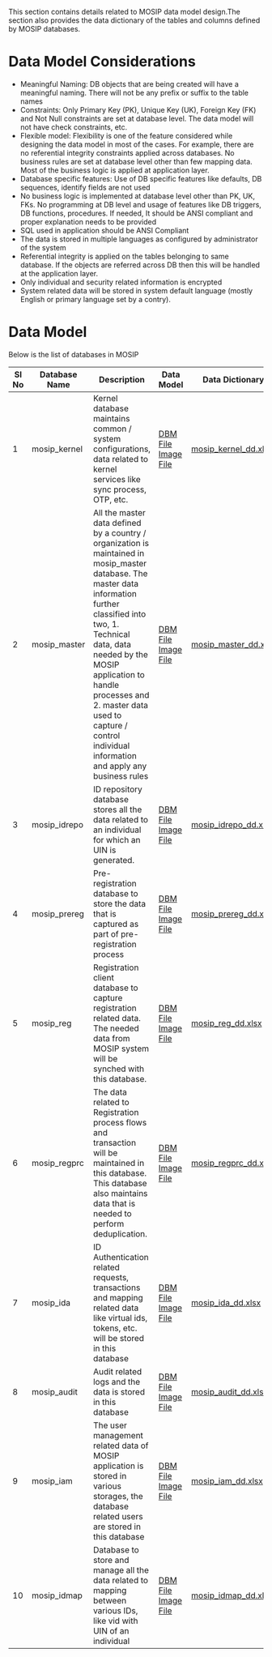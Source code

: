 This section contains details related to MOSIP data model design.The section also provides the data dictionary of the tables and columns defined by MOSIP databases.

# Data Model Considerations

* Meaningful Naming: DB objects that are being created will have a meaningful naming. There will not be any prefix or suffix to the table names
* Constraints: Only Primary Key (PK), Unique Key (UK), Foreign Key (FK) and Not Null constraints are set at database level. The data model will not have check constraints, etc.
* Flexible model: Flexibility is one of the feature considered while designing the data model in most of the cases. For example, there are no referential integrity constraints applied across databases. No business rules are set at database level other than few mapping data. Most of the business logic is applied at application layer.  
* Database specific features: Use of DB specific features like defaults, DB sequences, identify fields are not used
* No business logic is implemented at database level other than PK, UK, FKs. No programming at DB level and usage of features like DB triggers, DB functions, procedures. If needed, It should be ANSI compliant and proper explanation needs to be provided
* SQL used in application should be ANSI Compliant 
* The data is stored in multiple languages as configured by administrator of the system
* Referential integrity is applied on the tables belonging to same database. If the objects are referred across DB then this will be handled at the application layer.
* Only individual and security related information is encrypted
* System related data will be stored in system default language (mostly English or primary language set by a contry).

# Data Model

Below is the list of databases in MOSIP

|Sl No|Database Name|Description|Data Model|Data Dictionary|
|---------|---------|------------|----------|-----------|
|1|mosip_kernel|Kernel database maintains common / system configurations, data related to kernel services like sync process, OTP, etc.|<div>[DBM File](https://github.com/mosip/mosip-platform/wiki/_sources/data_model/mosip_kernel.dbm)</div> <div>[Image File ](https://github.com/mosip/mosip-platform/wiki/_images/data_model/mosip_kernel.png)</div>|<div>[mosip_kernel_dd.xlsx ](https://github.com/mosip/mosip-platform/_docs/data_model/mosip_kernel_dd.xlsx)</div>|
|2|mosip_master|All the master data defined by a country / organization is maintained in mosip_master database. The master data information further classified into two, 1. Technical data, data needed by the MOSIP application to handle processes and 2. master data used to capture / control individual information and apply any business rules|<div>[DBM File](https://github.com/mosip/mosip-platform/wiki/_sources/data_model/mosip_master.dbm)</div> <div>[Image File ](https://github.com/mosip/mosip-platform/wiki/_images/data_model/mosip_master.png)</div>|<div>[mosip_master_dd.xlsx ](https://github.com/mosip/mosip-platform/_docs/data_model/mosip_master_dd.xlsx)</div>|
|3|mosip_idrepo|ID repository database stores all the data related to an individual for which an UIN is generated.|<div>[DBM File](https://github.com/mosip/mosip-platform/wiki/_sources/data_model/mosip_idrepo.dbm)</div> <div>[Image File ](https://github.com/mosip/mosip-platform/wiki/_images/data_model/mosip_idrepo.png)</div>|<div>[mosip_idrepo_dd.xlsx](https://github.com/mosip/mosip-platform/_docs/data_model/mosip_idrepo_dd.xlsx)</div>|
|4|mosip_prereg|Pre-registration database to store the data that is captured as part of pre-registration process|<div>[DBM File](https://github.com/mosip/mosip-platform/wiki/_sources/data_model/mosip_prereg.dbm)</div> <div>[Image File ](https://github.com/mosip/mosip-platform/wiki/_images/data_model/mosip_prereg.png)</div>|<div>[mosip_prereg_dd.xlsx](https://github.com/mosip/mosip-platform/_docs/data_model/mosip_prereg_dd.xlsx)</div>|
|5|mosip_reg|Registration client database to capture registration related data. The needed data from MOSIP system will be synched with this database.|<div>[DBM File](https://github.com/mosip/mosip-platform/wiki/_sources/data_model/mosip_reg.dbm)</div> <div>[Image File ](https://github.com/mosip/mosip-platform/wiki/_images/data_model/mosip_reg.png)</div>|<div>[mosip_reg_dd.xlsx](https://github.com/mosip/mosip-platform/_docs/data_model/mosip_reg_dd.xlsx)</div>|
|6|mosip_regprc|The data related to Registration process flows and transaction will be maintained in this database. This database also maintains data that is needed to perform deduplication.|<div>[DBM File](https://github.com/mosip/mosip-platform/wiki/_sources/data_model/mosip_regprc.dbm)</div> <div>[Image File ](https://github.com/mosip/mosip-platform/wiki/_images/data_model/mosip_regprc.png)</div>|<div>[mosip_regprc_dd.xlsx](https://github.com/mosip/mosip-platform/_docs/data_model/mosip_regprc_dd.xlsx)</div>|
|7|mosip_ida|ID Authentication related requests, transactions and mapping related data like virtual ids, tokens, etc. will be stored in this database|<div>[DBM File](https://github.com/mosip/mosip-platform/wiki/_sources/data_model/mosip_ida.dbm)</div> <div>[Image File ](https://github.com/mosip/mosip-platform/wiki/_images/data_model/mosip_ida.png)</div>|<div>[mosip_ida_dd.xlsx](https://github.com/mosip/mosip-platform/_docs/data_model/mosip_ida_dd.xlsx)</div>|
|8|mosip_audit|Audit related logs and the data is stored in this database|<div>[DBM File](https://github.com/mosip/mosip-platform/wiki/_sources/data_model/mosip_audit.dbm)</div> <div>[Image File ](https://github.com/mosip/mosip-platform/wiki/_images/data_model/mosip_audit.png)</div>|<div>[mosip_audit_dd.xlsx](https://github.com/mosip/mosip-platform/_docs/data_model/mosip_audit_dd.xlsx)</div>|
|9|mosip_iam|The user management related data of MOSIP application is stored in various storages, the database related users are stored in this database|<div>[DBM File](https://github.com/mosip/mosip-platform/wiki/_sources/data_model/mosip_iam.dbm)</div> <div>[Image File ](https://github.com/mosip/mosip-platform/wiki/_images/data_model/mosip_iam.png)</div>|<div>[mosip_iam_dd.xlsx](https://github.com/mosip/mosip-platform/_docs/data_model/mosip_iam_dd.xlsx)</div>|
|10|mosip_idmap|Database to store and manage all the data related to mapping between various IDs, like vid with UIN of an individual|<div>[DBM File](https://github.com/mosip/mosip-platform/wiki/_sources/data_model/mosip_idmap.dbm)</div> <div>[Image File ](https://github.com/mosip/mosip-platform/wiki/_images/data_model/mosip_idmap.png)</div>|<div>[mosip_idmap_dd.xlsx](https://github.com/mosip/mosip-platform/_docs/data_model/mosip_idmap_dd.xlsx)</div>|



